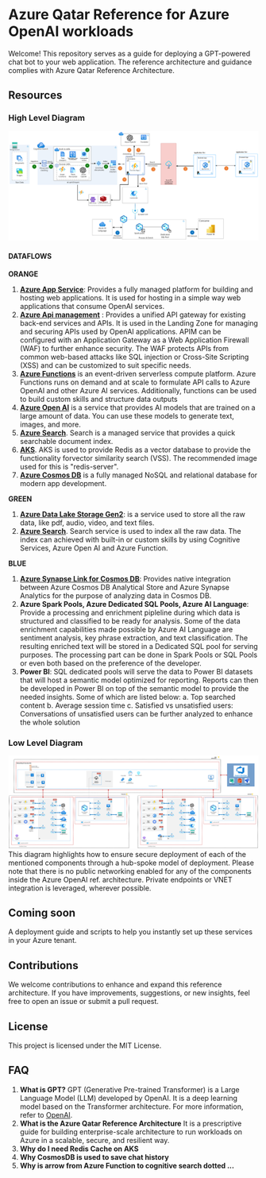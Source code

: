 # Azure Qatar Reference for Azure OpenAI workloads
Welcome! This repository serves as a guide for deploying a GPT-powered chat bot to your web application. The reference architecture and guidance complies with Azure Qatar Reference Architecture. 

## Resources

### **High Level Diagram**
![High Level Diagram](https://github.com/divim/AzureOpenAI-Ref/blob/main/Logical%20High%20Level%20Diagram.png)
#### DATAFLOWS

**ORANGE**
  1. **[Azure App Service](https://azure.microsoft.com/en-us/products/app-service/)**: Provides a fully managed platform for building and hosting web applications. It is used for hosting in a simple way web applications that consume OpenAI services.
  2. **[Azure Api management](https://azure.microsoft.com/en-us/products/api-management/)** : Provides a unified API gateway for existing back-end services and APIs. It is used in the Landing Zone for managing and securing APIs used by OpenAI applications. APIM can be configured with an Application Gateway as a Web Application Firewall (WAF) to further enhance security. The WAF protects APIs from common web-based attacks like SQL injection or Cross-Site Scripting (XSS) and can be customized to suit specific needs.
  3. **[Azure Functions](https://azure.microsoft.com/en-us/products/functions/)** is an event-driven serverless compute platform. Azure Functions runs on demand and at scale to formulate API calls to Azure OpenAI and other Azure AI services. Additionally, functions can be used to build custom skills and structure data outputs
  4. **[Azure Open AI](https://azure.microsoft.com/en-us/products/ai-services/openai-service)** is a service that provides AI models that are trained on a large amount of data. You can use these models to generate text, images, and more.
  5. **[Azure Search](https://learn.microsoft.com/en-us/azure/search/)**. Search is a managed service that provides a quick searchable document index. 
  6. **[AKS](https://azure.microsoft.com/en-us/products/kubernetes-service/)**. AKS is used to provide Redis as a vector database to provide the functionality forvector similarity search (VSS). The recommended image used for this is "redis-server".
  7. **[Azure Cosmos DB](https://azure.microsoft.com/en-us/products/cosmos-db/)** is a fully managed NoSQL and relational database for modern app development.

**GREEN**
1. **[Azure Data Lake Storage Gen2](https://learn.microsoft.com/en-us/azure/storage/blobs/data-lake-storage-introduction)**: is a service used to store all the raw data, like pdf, audio, video, and text files.
2. **[Azure Search](https://learn.microsoft.com/en-us/azure/search/)**. Search service is used to index all the raw data. The index can achieved with built-in or custom skills by using Cognitive Services, Azure Open AI and Azure Function.
  
**BLUE**
1. **[Azure Synapse Link for Cosmos DB](https://learn.microsoft.com/en-us/azure/cosmos-db/synapse-link)**: Provides native integration between Azure Cosmos DB Analytical Store and Azure Synapse Analytics for the purpose of analyzing data in Cosmos DB.
2. **Azure Spark Pools, Azure Dedicated SQL Pools, Azure AI Language**: Provide a processing and enrichment pipleline during which data is structured and classified to be ready for analysis. Some of the data enrichment capabilities made possible by Azure AI Language are sentiment analysis, key phrase extraction, and text classification. The resulting enriched text will be stored in a Dedicated SQL pool for serving purposes. The processing part can be done in Spark Pools or SQL Pools or even both based on the preference of the developer.
3. **Power BI**: SQL dedicated pools will serve the data to Power BI datasets that will host a semantic model optimized for reporting. Reports can then be developed in Power BI on top of the semantic model to provide the needed insights. Some of which are listed below:
		a. Top searched content
		b. Average session time
		c. Satisfied vs unsatisfied users: Conversations of unsatisfied users can be further analyzed to enhance the whole solution

### **Low Level Diagram**
![Low Level Diagram](https://github.com/divim/AzureOpenAI-Ref/blob/main/Low%20Level%20Diagram.png)
This diagram highlights how to ensure secure deployment of each of the mentioned components through a hub-spoke model of deployment. Please note that there is no public networking enabled for any of the components inside the Azure OpenAI ref. architecture. Private endpoints or VNET integration is leveraged, wherever possible. 

## Coming soon
A deployment guide and scripts to help you instantly set up these services in your Azure tenant. 

## Contributions
We welcome contributions to enhance and expand this reference architecture. If you have improvements, suggestions, or new insights, feel free to open an issue or submit a pull request.

## License
This project is licensed under the MIT License.

## FAQ
1. **What is GPT?**
GPT (Generative Pre-trained Transformer) is a Large Language Model (LLM) developed by OpenAI. It is a deep learning model based on the Transformer architecture. For more information, refer to [OpenAI](openai.com).
2. **What is the Azure Qatar Reference Architecture**
It is a prescriptive guide for building enterprise-scale architecture to run workloads on Azure in a scalable, secure, and resilient way.
3. **Why do I need Redis Cache on AKS**
4. **Why CosmosDB is used to save chat history**
5. **Why is arrow from Azure Function to cognitive search dotted ...**
